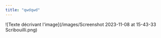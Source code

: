 ```yaml
---
title: "qwdqwd"
---
```

![Texte décrivant l'image](/images/Screenshot 2023-11-08 at 15-43-33 Scribouilli.png)